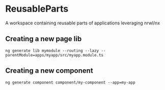 # ReusableParts

A workspace containing reusable parts of applications leveraging nrwl/nx

## Creating a new page lib
```ng generate lib mymodule --routing --lazy --parentModule=apps/myapp/src/myapp.module.ts```

## Creating a new component
```ng generate component component/my-component --app=my-app```
